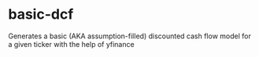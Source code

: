 # basic-dcf
Generates a basic (AKA assumption-filled) discounted cash flow model for a given ticker with the help of yfinance
